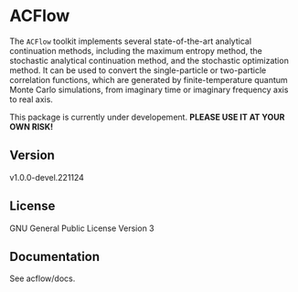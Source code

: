 # ACFlow

The `ACFlow` toolkit implements several state-of-the-art analytical continuation methods, including the maximum entropy method, the stochastic analytical continuation method, and the stochastic optimization method. It can be used to convert the single-particle or two-particle correlation functions, which are generated by finite-temperature quantum Monte Carlo simulations, from imaginary time or imaginary frequency axis to real axis.

This package is currently under developement. **PLEASE USE IT AT YOUR OWN RISK!**

## Version

v1.0.0-devel.221124

## License

GNU General Public License Version 3

## Documentation

See acflow/docs.
